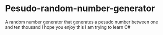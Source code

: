 # Pesudo-random-number-generator
A random number generator that generates a pesudo number between one and ten thousand
I hope you enjoy this I am trying to learn C#

